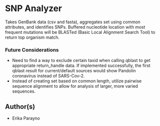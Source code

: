 # SNP Analyzer
Takes GenBank data (csv and fasta), aggregates set using common attributes, and identifies SNPs. Buffered nucleotide location with most frequent mutations will be BLASTed (Basic Local Alignment Search Tool) to return top organism match.

### Future Considerations
- Need to find a way to exclude certain taxid when calling qblast to get appropriate return_handle data. If implemented successfully, the first qblast result for current/default sources would show Pandolin coronavirus instead of SARS-Cov-2. 
- Instead of creating set based on common length, utilize pairwise sequence alignment to allow for analysis of larger, more varied sequences.

## Author(s)
- Erika Parayno
